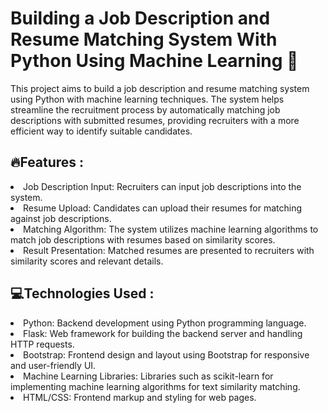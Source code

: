 <h1> Building a Job Description and Resume Matching System With Python Using Machine Learning 🤖 </h1>

<p>This project aims to build a job description and resume matching system using Python with machine learning techniques. The system helps streamline the recruitment process by automatically matching job descriptions with submitted resumes, providing recruiters with a more efficient way to identify suitable candidates.</p>

<h2>🔥Features : </h2>
<li>Job Description Input: Recruiters can input job descriptions into the system.</li>
<li>Resume Upload: Candidates can upload their resumes for matching against job descriptions.</li>
<li>Matching Algorithm: The system utilizes machine learning algorithms to match job descriptions with resumes based on similarity scores.</li>
<li>Result Presentation: Matched resumes are presented to recruiters with similarity scores and relevant details.</li>

<h2>💻Technologies Used :</h2>
<li>Python: Backend development using Python programming language.</li>
<li>Flask: Web framework for building the backend server and handling HTTP requests.</li>
<li>Bootstrap: Frontend design and layout using Bootstrap for responsive and user-friendly UI.</li>
<li>Machine Learning Libraries: Libraries such as scikit-learn for implementing machine learning algorithms for text similarity matching.</li>
<li>HTML/CSS: Frontend markup and styling for web pages.</li>

